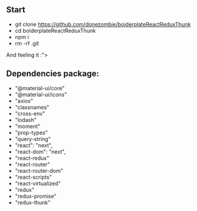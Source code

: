 ## Start

- git clone https://github.com/donezombie/boiderplateReactReduxThunk
- cd boiderplateReactReduxThunk
- npm i
- rm -rf .git

And feeling it :">

## Dependencies package:
  - "@material-ui/core"
  - "@material-ui/icons"
  - "axios"
  - "classnames"
  - "cross-env"
  - "lodash"
  - "moment"
  - "prop-types"
  - "query-string"
  - "react": "next",
  - "react-dom": "next",
  - "react-redux"
  - "react-router"
  - "react-router-dom"
  - "react-scripts"
  - "react-virtualized"
  - "redux"
  - "redux-promise"
  - "redux-thunk"

